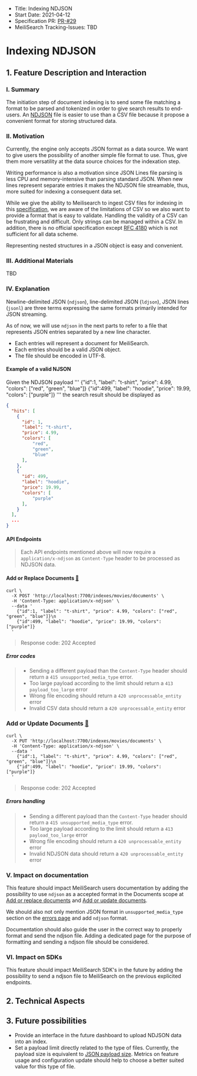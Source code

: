 - Title: Indexing NDJSON
- Start Date: 2021-04-12
- Specification PR: [PR-#29](https://github.com/meilisearch/specifications/pull/29)
- MeiliSearch Tracking-Issues: TBD

# Indexing NDJSON

## 1. Feature Description and Interaction

### I. Summary

The initiation step of document indexing is to send some file matching a format to be parsed and tokenized in order to give search results to end-users. An [NDJSON](http://ndjson.org/) file is easier to use than a CSV file because it propose a convenient format for storing structured data.

### II. Motivation

Currently, the engine only accepts JSON format as a data source. We want to give users the possibility of another simple file format to use. Thus, give them more versatility at the data source choices for the indexation step.

Writing performance is also a motivation since JSON Lines file parsing is less CPU and memory-intensive than parsing standard JSON. When new lines represent separate entries it makes the NDJSON file streamable, thus, more suited for indexing a consequent data set.

While we give the ability to Meilisearch to ingest CSV files for indexing in this [specification](https://github.com/meilisearch/specifications/pull/28), we are aware of the limitations of CSV so we also want to provide a format that is easy to validate. Handling the validity of a CSV can be frustrating and difficult. Only strings can be managed within a CSV. In addition, there is no official specification except [RFC 4180](https://tools.ietf.org/html/rfc4180) which is not sufficient for all data scheme.

Representing nested structures in a JSON object is easy and convenient.

### III. Additional Materials

TBD

### IV. Explanation

Newline-delimited JSON (`ndjson`), line-delimited JSON (`ldjson`), JSON lines (`jsonl`) are three terms expressing the same formats primarily intended for JSON streaming.

As of now, we will use `ndjson` in the next parts to refer to a file that represents JSON entries separated by a new line character.

- Each entries will represent a document for MeiliSearch.
- Each entries should be a valid JSON object.
- The file should be encoded in UTF-8.

#### Example of a valid NJSON

Given the NDJSON payload
'''
{"id":1, "label": "t-shirt", "price": 4.99, "colors": ["red", "green", "blue"]}
{"id":499, "label": "hoodie", "price": 19.99, "colors": ["purple"]}
'''
the search result should be displayed as
```json
{
  "hits": [
    {
      "id": 1,
      "label": "t-shirt",
      "price": 4.99,
      "colors": [
          "red",
          "green",
          "blue"
      ],
    },
    {
      "id": 499,
      "label": "hoodie",
      "price": 19.99,
      "colors": [
          "purple"
      ],
    }
  ],
  ...
}
```

#### API Endpoints

> Each API endpoints mentioned above will now require a `application/x-ndjson` as `Content-Type` header to be processed as NDJSON data.

#### Add or Replace Documents [📎](https://docs.meilisearch.com/reference/api/documents.html#add-or-replace-documents)

```curl
curl \
  -X POST 'http://localhost:7700/indexes/movies/documents' \
  -H 'Content-Type: application/x-ndjson' \
  --data '
    {"id":1, "label": "t-shirt", "price": 4.99, "colors": ["red", "green", "blue"]}\n
    {"id":499, "label": "hoodie", "price": 19.99, "colors": ["purple"]}
  '
```
> Response code: 202 Accepted

##### Error codes

> - Sending a different payload than the `Content-Type` header should return a `415 unsupported_media_type` error.
> - Too large payload according to the limit should return a `413 payload_too_large` error 
> - Wrong file encoding should return a `420 unprocessable_entity` error
> - Invalid CSV data should return a `420 unprocessable_entity` error

### Add or Update Documents [📎](https://docs.meilisearch.com/reference/api/documents.html#add-or-update-documents)

```curl
curl \
  -X PUT 'http://localhost:7700/indexes/movies/documents' \
  -H 'Content-Type: application/x-ndjson' \
  --data '
    {"id":1, "label": "t-shirt", "price": 4.99, "colors": ["red", "green", "blue"]}\n
    {"id":499, "label": "hoodie", "price": 19.99, "colors": ["purple"]}
  '
```
> Response code: 202 Accepted

##### Errors handling

> - Sending a different payload than the `Content-Type` header should return a `415 unsupported_media_type` error.
> - Too large payload according to the limit should return a `413 payload_too_large` error 
> - Wrong file encoding should return a `420 unprocessable_entity` error
> - Invalid NDJSON data should return a `420 unprocessable_entity` error

### V. Impact on documentation

This feature should impact MeiliSearch users documentation by adding the possibility to use `ndjson` as a accepted format in the  Documents scope at [Add or replace documents](https://docs.meilisearch.com/reference/api/documents.html#add-or-replace-documents) and [Add or update documents](https://docs.meilisearch.com/reference/api/documents.html#add-or-update-documents).

We should also not only mention JSON format in `unsupported_media_type` section on the [errors page](https://docs.meilisearch.com/errors/#unsupported_media_type) and add `ndjson` format.

Documentation should also guide the user in the correct way to properly format and send the ndjson file. Adding a dedicated page for the purpose of formatting and sending a ndjson file should be considered.

### VI. Impact on SDKs

This feature should impact MeiliSearch SDK's in the future by adding the possibility to send a ndjson file to MeiliSearch on the previous explicited endpoints.

## 2. Technical Aspects

## 3. Future possibilities
- Provide an interface in the future dashboard to upload NDJSON data into an index.
- Set a payload limit directly related to the type of files. Currently, the payload size is equivalent to [JSON payload size](https://docs.meilisearch.com/reference/features/configuration.html#payload-limit-size). Metrics on feature usage and configuration update should help to choose a better suited value for this type of file.
